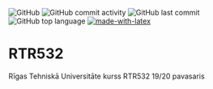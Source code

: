 ![GitHub](https://img.shields.io/github/license/clockfix/RTR532?style=plastic) 
![GitHub commit activity](https://img.shields.io/github/commit-activity/m/clockfix/RTR532?style=plastic)
![GitHub last commit](https://img.shields.io/github/last-commit/clockfix/RTR532?style=plastic)
![GitHub top language](https://img.shields.io/github/languages/top/clockfix/RTR532?style=plastic)
[![made-with-latex](https://img.shields.io/badge/Made%20with-LaTeX-1f425f.svg?style=plastic)](https://www.latex-project.org/)
# RTR532
Rīgas Tehniskā Universitāte kurss RTR532 19/20 pavasaris
